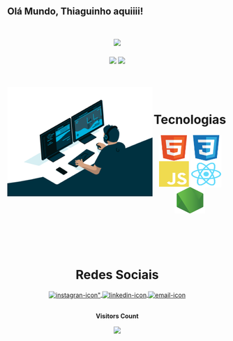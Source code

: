 ## Olá Mundo, Thiaguinho aquiiii!

<h1 align="center">
<img src="https://readme-typing-svg.herokuapp.com/?font=Righteous&size=30&center=true&vCenter=true&width=500&height=70&duration=6000&lines=Olá!+Tudo+bem?;+Sou+Thiago+E+Sou+Dev+Front-End!;" />
</h1>
  
<div align="center">
   <img  height="140em" src="https://github-readme-stats.vercel.app/api?username=Thiagodevth&show_icons=true&theme=great-gatsby&include_all_commits=true&count_private=true"/>
  <img height="140em" src="https://github-readme-stats.vercel.app/api/top-langs/?username=Thiagodevth&layout=compact&langs_count=16&theme=great-gatsby"/>
</div> 

<br>
<br>

<div  align="center"> 
  <div style="display: inline_block"><br>
    <img align="left" height="250" alt="coding-time" src="./codigo.gif/code.gif">
        <br>
    <h1 align="center">Tecnologias</h1>
    <img align="center" height="60" width="70" alt="html-icon" src="https://raw.githubusercontent.com/devicons/devicon/master/icons/html5/html5-original.svg">
    <img align="center" height="60" width="70" alt="css-icon" src="https://raw.githubusercontent.com/devicons/devicon/master/icons/css3/css3-original.svg">
    <img align="center" height="60" width="70" alt="js-icon"  src="https://raw.githubusercontent.com/devicons/devicon/master/icons/javascript/javascript-plain.svg">
    <img align="center" height="60" width="70" alt="react-icon" src="https://raw.githubusercontent.com/devicons/devicon/master/icons/react/react-original.svg">
    <img align="center" height="60" width="70" alt="nodejs-icon" src="https://raw.githubusercontent.com/devicons/devicon/master/icons/nodejs/nodejs-original.svg">
   </div>

   <br>
   <br>
   <br>
   <br>
   <br>


 <div align="center">
    <h1 align="center">Redes Sociais</h1>
    <a href="https://www.instagram.com/thiaguinn_ofc/?next=%2F">
      <img align="center" alt=instagran-icon" src="https://img.shields.io/badge/Instagram-E4405F?style=for-the-badge&logo=instagram&logoColor=white">
    <a/>
    <a href="https://www.linkedin.com/in/thiagothfidelis/">
      <img align="center" alt="linkedin-icon" src="https://img.shields.io/badge/LinkedIn-0077B5?style=for-the-badge&logo=linkedin&logoColor=white">
    <a/>
    <a href="mailto: thiagofd341@gmail.com">
      <img align="center" alt="email-icon" src="https://img.shields.io/badge/Gmail-D14836?style=for-the-badge&logo=gmail&logoColor=white">
    <a/>
  </div>
</div>

     
<div align="center">
<br><p align="centre"><b>Visitors Count</b></p>  
<p align="center"><img align="center" src="https://profile-counter.glitch.me/{Thiagodevth}/count.svg" /></p> 
<br>
</div>
